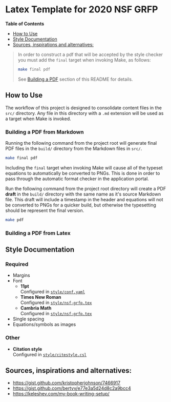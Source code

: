 # Latex Template for 2020 NSF GRFP

**Table of Contents**
  - [How to Use](#how-to-use)
  - [Style Documentation](#style-documentation)
  - [Sources, inspirations and alternatives:](#sources-inspirations-and-alternatives)


> In order to construct a pdf that will be accepted by the style checker you must add the `final` target when invoking Make, as follows:
>
>```bash
>make final pdf
>```
> See [Building a PDF](#building-a-pdf) section of this README for details.

## How to Use

The workflow of this project is designed to consolidate content files in the `src/` directory. Any file in this directory with a `.md` extension will be used as a target when Make is invoked.

### Building a PDF from Markdown

Running the following command from the project root will generate final PDF files in the `build/` directory from the Markdown files in `src/`.

```bash
make final pdf
```

Including the `final` target when invoking Make will cause all of the typeset equations to automatically be converted to PNGs. This is done in order to pass through the automatic format checker in the application portal.

Run the following command from the project root directory will create a PDF **draft** in the `build/` directory with the same name as it's source Markdown file. This draft will include a timestamp in the header and equations will not be converted to PNGs for a quicker build, but otherwise the typesetting should be represent the final version.

```bash
make pdf
```

### Building a PDF from Latex



## Style Documentation

### Required

- Margins
- Font
  - **11pt** \
    Configured in [`style/conf.yaml`](style/conf.yaml)
  - **Times New Roman** \
    Configured in [`style/nsf-grfp.tex`](style/nsf-grfp.tex)
  - **Cambria Math** \
    Configured in [`style/nsf-grfp.tex`](style/nsf-grfp.tex)
- Single spacing
- Equations/symbols as images

### Other

- **Citation style** \
  Configured in [`style/citestyle.csl`](style/citestyle.csl)

## Sources, inspirations and alternatives:

  - https://gist.github.com/kristopherjohnson/7466917
  - https://gist.github.com/bertvv/e77e3a5d24d8c2a9bcc4
  - https://keleshev.com/my-book-writing-setup/
